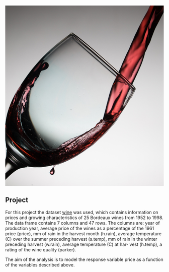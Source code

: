 ![wine!](wine.jpg)

## Project

For this project the dataset [wine](https://github.com/ilipan15/wine_regression_analysis/blob/main/wine.txt) was used, which contains information on prices and growing characteristics of 25 Bordeaux wines from 1952 to 1998. The data frame contains 7 columns and 47 rows. The columns are: year of production year, average price of the wines as a percentage of the 1961 price (price), mm of rain in the harvest month (h.rain), average temperature (C) over the summer preceding harvest (s.temp), mm of rain in the winter preceding harvest (w.rain), average temperature (C) at har- vest (h.temp), a rating of the wine quality (parker).

The aim of the analysis is to model the response variable price as a function of the variables described above.
